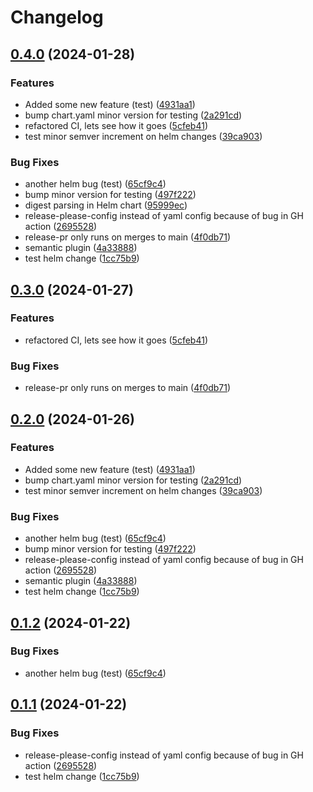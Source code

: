 # Changelog

## [0.4.0](https://github.com/Sillock-Inc/Dotbot/compare/dotbot-helm-v0.3.0...dotbot-helm-v0.4.0) (2024-01-28)


### Features

* Added some new feature (test) ([4931aa1](https://github.com/Sillock-Inc/Dotbot/commit/4931aa11ff8c0b392be96d0f3c3699dcfcea307e))
* bump chart.yaml minor version for testing ([2a291cd](https://github.com/Sillock-Inc/Dotbot/commit/2a291cd7667cfd8ff83d79aba1424f8b4a49b764))
* refactored CI, lets see how it goes ([5cfeb41](https://github.com/Sillock-Inc/Dotbot/commit/5cfeb4164e050f5381bf36cdc42029b82808b304))
* test minor semver increment on helm changes ([39ca903](https://github.com/Sillock-Inc/Dotbot/commit/39ca903f27dba8d9cd8e530cd2bca182b1de6836))


### Bug Fixes

* another helm bug (test) ([65cf9c4](https://github.com/Sillock-Inc/Dotbot/commit/65cf9c4ab10b6fdbe4a892168da27eff7e234d44))
* bump minor version for testing ([497f222](https://github.com/Sillock-Inc/Dotbot/commit/497f222b6fa974b551fbfc72d98b96d0db1d08a9))
* digest parsing in Helm chart ([95999ec](https://github.com/Sillock-Inc/Dotbot/commit/95999ec9cf9d03113309c1ef06388d77522c32d3))
* release-please-config instead of yaml config because of bug in GH action ([2695528](https://github.com/Sillock-Inc/Dotbot/commit/2695528921e6211df15f1baa451386ad5c772a76))
* release-pr only runs on merges to main ([4f0db71](https://github.com/Sillock-Inc/Dotbot/commit/4f0db7137cb1a613f90f442a0674363df9dff0ad))
* semantic plugin ([4a33888](https://github.com/Sillock-Inc/Dotbot/commit/4a3388832c205b82a378471952bbf43a1a99bbf9))
* test helm change ([1cc75b9](https://github.com/Sillock-Inc/Dotbot/commit/1cc75b902f998db2a2fb31854f28535432512131))

## [0.3.0](https://github.com/Sillock-Inc/Dotbot/compare/dotbot-helm-v0.2.0...dotbot-helm-v0.3.0) (2024-01-27)


### Features

* refactored CI, lets see how it goes ([5cfeb41](https://github.com/Sillock-Inc/Dotbot/commit/5cfeb4164e050f5381bf36cdc42029b82808b304))


### Bug Fixes

* release-pr only runs on merges to main ([4f0db71](https://github.com/Sillock-Inc/Dotbot/commit/4f0db7137cb1a613f90f442a0674363df9dff0ad))

## [0.2.0](https://github.com/Sillock-Inc/Dotbot/compare/dotbot-helm-v0.1.0...dotbot-helm-v0.2.0) (2024-01-26)


### Features

* Added some new feature (test) ([4931aa1](https://github.com/Sillock-Inc/Dotbot/commit/4931aa11ff8c0b392be96d0f3c3699dcfcea307e))
* bump chart.yaml minor version for testing ([2a291cd](https://github.com/Sillock-Inc/Dotbot/commit/2a291cd7667cfd8ff83d79aba1424f8b4a49b764))
* test minor semver increment on helm changes ([39ca903](https://github.com/Sillock-Inc/Dotbot/commit/39ca903f27dba8d9cd8e530cd2bca182b1de6836))


### Bug Fixes

* another helm bug (test) ([65cf9c4](https://github.com/Sillock-Inc/Dotbot/commit/65cf9c4ab10b6fdbe4a892168da27eff7e234d44))
* bump minor version for testing ([497f222](https://github.com/Sillock-Inc/Dotbot/commit/497f222b6fa974b551fbfc72d98b96d0db1d08a9))
* release-please-config instead of yaml config because of bug in GH action ([2695528](https://github.com/Sillock-Inc/Dotbot/commit/2695528921e6211df15f1baa451386ad5c772a76))
* semantic plugin ([4a33888](https://github.com/Sillock-Inc/Dotbot/commit/4a3388832c205b82a378471952bbf43a1a99bbf9))
* test helm change ([1cc75b9](https://github.com/Sillock-Inc/Dotbot/commit/1cc75b902f998db2a2fb31854f28535432512131))

## [0.1.2](https://github.com/Sillock-Inc/Dotbot/compare/dotbot-v0.1.1...dotbot-v0.1.2) (2024-01-22)


### Bug Fixes

* another helm bug (test) ([65cf9c4](https://github.com/Sillock-Inc/Dotbot/commit/65cf9c4ab10b6fdbe4a892168da27eff7e234d44))

## [0.1.1](https://github.com/Sillock-Inc/Dotbot/compare/dotbot-v0.1.0...dotbot-v0.1.1) (2024-01-22)


### Bug Fixes

* release-please-config instead of yaml config because of bug in GH action ([2695528](https://github.com/Sillock-Inc/Dotbot/commit/2695528921e6211df15f1baa451386ad5c772a76))
* test helm change ([1cc75b9](https://github.com/Sillock-Inc/Dotbot/commit/1cc75b902f998db2a2fb31854f28535432512131))
